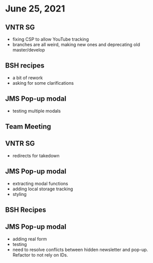 # June 25, 2021

## VNTR SG
- fixing CSP to allow YouTube tracking
- branches are all weird, making new ones and deprecating old master/develop

## BSH recipes
- a bit of rework
- asking for some clarifications

## JMS Pop-up modal
- testing multiple modals

## Team Meeting

## VNTR SG 
- redirects for takedown

## JMS Pop-up modal
- extracting modal functions
- adding local storage tracking
- styling

## BSH Recipes

## JMS Pop-up modal
- adding real form
- testing
- need to resolve conflicts between hidden newsletter and pop-up. Refactor to not rely on IDs.
